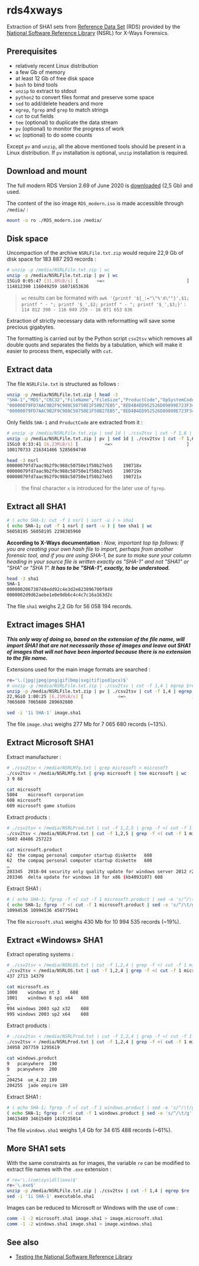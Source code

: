 # rds4xways

Extraction of SHA1 sets from [Reference Data Set](https://www.nist.gov/itl/ssd/software-quality-group/national-software-reference-library-nsrl/about-nsrl) (RDS) provided by the [National Software Reference Library](https://www.nist.gov/itl/ssd/software-quality-group/national-software-reference-library-nsrl) (NSRL) for X-Ways Forensics.


## Prerequisites

- relatively recent Linux distribution
- a few Gb of memory
- at least 12 Gb of free disk space
- `bash` to bind tools
- `unzip` to extract to stdout
- `python2` to convert files format and preserve some space
- `sed` to add/delete headers and more
- `egrep`, `fgrep` and `grep` to match strings
- `cut` to cut fields
- `tee` (optional) to duplicate the data stream
- `pv` (optional) to monitor the progress of work
- `wc` (optional) to do some counts

Except `pv` and `unzip`, all the above mentioned tools should be present in a Linux distribution.
If `pv` installation is optional, `unzip` installation is required.



## Download and mount

The full modern RDS Version 2.69 of June 2020 is [downloaded](https://www.nist.gov/itl/ssd/software-quality-group/national-software-reference-library-nsrl/nsrl-download/current-rds) (2,5 Gb) and used.

The content of the iso image `RDS_modern.iso` is made accessible through `/media/` :

```bash
mount -o ro ./RDS_modern.iso /media/
```



## Disk space

Uncompaction of the archive `NSRLFile.txt.zip` would require 22,9 Gb of disk space for 183 887 293 records :

```bash
# unzip -p /media/NSRLFile.txt.zip | wc
unzip -p /media/NSRLFile.txt.zip | pv | wc
15GiO 0:05:47 [31,8MiB/s] [       <=>                               ]
114812390 116049259 16071653636
```

> `wc` results can be formated with `awk '{printf '${_:="\"%'d\""}',$1; printf " - "; printf '$_',$2; printf " - "; printf '$_',$3;}'` : `114 812 390 - 116 049 259 - 16 071 653 636`

Extraction of strictly necessary data with reformatting will save some precious gigabytes.

The formatting is carried out by the Python script `csv2tsv` which removes all double quots and separates the fields by a tabulation, which will make it easier to process them, especially with `cut`.



## Extract data

The file `NSRLFile.txt` is structured as follows :

```bash
unzip -p /media/NSRLFile.txt.zip | head -3
"SHA-1","MD5","CRC32","FileName","FileSize","ProductCode","OpSystemCode","SpecialCode"
"00000079FD7AAC9B2F9C988C50750E1F50B27EB5","8ED4B4ED952526D89899E723F3488DE4","7A5407CA","wow64_microsoft-windows-i..timezones.resources_31bf3856ad364e35_10.0.16299.579_de-de_f24979c73226184d.manifest",2520,190718,"362",""
"00000079FD7AAC9B2F9C988C50750E1F50B27EB5","8ED4B4ED952526D89899E723F3488DE4","7A5407CA","wow64_microsoft-windows-i..timezones.resources_31bf3856ad364e35_10.0.16299.579_de-de_f24979c73226184d.manifest",2520,190719,"362",""
```

Only fields `SHA-1` and `ProductCode` are extracted from it :

```bash
# unzip -p /media/NSRLFile.txt.zip | sed 1d | ./csv2tsv | cut -f 1,6 | sed 's/$/x/g' | sort -u | tee nsrl | wc
unzip -p /media/NSRLFile.txt.zip | pv | sed 1d | ./csv2tsv | cut -f 1,6 | sed 's/$/x/g' | sort -u | tee nsrl | wc
15GiO 0:33:41 [6,23MiB/s] [          <=>                            ]
108170733 216341466 5285694740
```
```bash
head -3 nsrl
00000079fd7aac9b2f9c988c50750e1f50b27eb5	190718x
00000079fd7aac9b2f9c988c50750e1f50b27eb5	190719x
00000079fd7aac9b2f9c988c50750e1f50b27eb5	190721x
```

> the final character `x` is introduced for the later use of `fgrep`.



## Extract all SHA1

```bash
# ( echo SHA-1; cut -f 1 nsrl | sort -u ) > sha1
( echo SHA-1; cut -f 1 nsrl | sort -u ) | tee sha1 | wc
56058195 56058195 2298385960
```

**According to X-Ways documentation** : *Now, important top tip follows: If you are creating your own hash file to import, perhaps from another forensic tool, and if you are using SHA-1, be sure to make sure your column heading in your source file is written exactly as "SHA-1" and not "SHA1" or "SHA" or "SHA 1".* ***It has to be "SHA-1", exactly, to be understood.***

```bash
head -3 sha1
SHA-1
000000206738748edd92c4e3d2e823896700f849
0000002d9d62aebe1e0e9db6c4c4c7c16a163d2c
```

The file `sha1` weighs 2,2 Gb for 56 058 194 records.



## Extract images SHA1

***This only way of doing so, based on the extension of the file name, will import SHA1 that are not necessarily those of images and leave out SHA1 of images that will not have been imported because there is no extension to the file name.***

Extensions used for the main image formats are searched :

```bash
re='\.(jpg|jpeg|png|gif|bmp|svg|tif|psd|pcx)$'
# unzip -p /media/NSRLFile.txt.zip | ./csv2tsv | cut -f 1,4 | egrep $re | cut -f 1 | sort -u > image.sha1
unzip -p /media/NSRLFile.txt.zip | pv | ./csv2tsv | cut -f 1,4 | egrep $re | cut -f 1 | sort -u | tee image.sha1 | wc
22,9GiO 1:00:25 [6,25MiB/s] [             <=>                         ]
7065680 7065680 289692880
```
```bash
sed -i '1i SHA-1' image.sha1
```

The file `image.sha1` weighs 277 Mb for 7 065 680 records (~13%).



## Extract Microsoft SHA1

Extract manufacturer :

```bash
# ./csv2tsv < /media/NSRLMfg.txt | grep microsoft > microsoft
./csv2tsv < /media/NSRLMfg.txt | grep microsoft | tee microsoft | wc
3 9 68
```
```bash
cat microsoft
5804	microsoft corporation
608	microsoft
609	microsoft game studios
```

Extract products :

```bash
# ./csv2tsv < /media/NSRLProd.txt | cut -f 1,2,5 | grep -f <( cut -f 1 microsoft | sed -e 's/^/\t/g' -e 's/$/$/g' ) > microsoft.product
./csv2tsv < /media/NSRLProd.txt | cut -f 1,2,5 | grep -f <( cut -f 1 microsoft | sed -e 's/^/\t/g' -e 's/$/$/g' ) | tee microsoft.product | wc
5603 40406 257223
```
```bash
cat microsoft.product
62	the compaq personal computer startup diskette	608
62	the compaq personal computer startup diskette	608
…
203345	2018-04 security only quality update for windows server 2012 r2 for x64 (kb4093115)	608
203346	delta update for windows 10 for x86 (kb4093107)	608
```

Extract SHA1 :

```bash
# ( echo SHA-1; fgrep -f <( cut -f 1 microsoft.product | sed -e 's/^/\t/g' -e 's/$/x/g' | sort -u ) nsrl | cut -f 1 | sort -u ) > microsoft.sha1
( echo SHA-1; fgrep -f <( cut -f 1 microsoft.product | sed -e 's/^/\t/g' -e 's/$/x/g' | sort -u ) nsrl | cut -f 1 | sort -u ) | tee microsoft.sha1 | wc
10994536 10994536 450775941
```

The file `microsoft.sha1` weighs 430 Mb for 10 994 535 records (~19%).



## Extract «Windows» SHA1

Extract operating systems :

```bash
# ./csv2tsv < /media/NSRLOS.txt | cut -f 1,2,4 | grep -f <( cut -f 1 microsoft | sed -e 's/^/\t/g' -e 's/$/$/g' ) > microsoft.os
./csv2tsv < /media/NSRLOS.txt | cut -f 1,2,4 | grep -f <( cut -f 1 microsoft | sed -e 's/^/\t/g' -e 's/$/$/g' ) | tee microsoft.os | wc
437 2713 14379
```
```bash
cat microsoft.os
1000	windows nt 3	608
1001	windows 8 sp1 x64	608
…
994	windows 2003 sp2 x32	608
995	windows 2003 sp2 x64	608
```

Extract products :

```bash
# ./csv2tsv < /media/NSRLProd.txt | cut -f 1,2,4 | grep -f <( cut -f 1 microsoft.os | sed -e 's/^/\t/g' -e 's/$/$/g' ) > windows.product
./csv2tsv < /media/NSRLProd.txt | cut -f 1,2,4 | grep -f <( cut -f 1 microsoft.os | sed -e 's/^/\t/g' -e 's/$/$/g' ) | tee windows.product | wc
34958 207759 1295619
```
```bash
cat windows.product
9	pcanywhere	190
9	pcanywhere	200
…
204254	ue_4.22	189
204255	jade empire	189
```

Extract SHA1 :

```bash
# ( echo SHA-1; fgrep -f <( cut -f 1 windows.product | sed -e 's/^/\t/g' -e 's/$/x/g' | sort -u ) nsrl | cut -f 1 | sort -u ) > windows.sha1
( echo SHA-1; fgrep -f <( cut -f 1 windows.product | sed -e 's/^/\t/g' -e 's/$/x/g' | sort -u ) nsrl | cut -f 1 | sort -u ) | tee windows.sha1 | wc
34615489 34615489 1419235014
```

The file `windows.sha1` weighs 1,4 Gb for 34 615 488 records (~61%).



## More SHA1 sets

With the same constraints as for images, the variable `re` can be modified to extract file names with the `.exe` extension :

```bash
# re='\.(com|sys|dll|exe)$'
re='\.exe$'
unzip -p /media/NSRLFile.txt.zip | ./csv2tsv | cut -f 1,4 | egrep $re | cut -f 1 | sort -u > executable.sha1
sed -i '1i SHA-1' executable.sha1
```

Images can be reduced to Microsoft or Windows with the use of `comm` :

```bash
comm -1 -2 microsoft.sha1 image.sha1 > image.microsoft.sha1
comm -1 -2 windows.sha1 image.sha1 > image.windows.sha1
```



## See also

- [Testing the National Software Reference Library](https://www.sciencedirect.com/science/article/pii/S1742287612000345)
